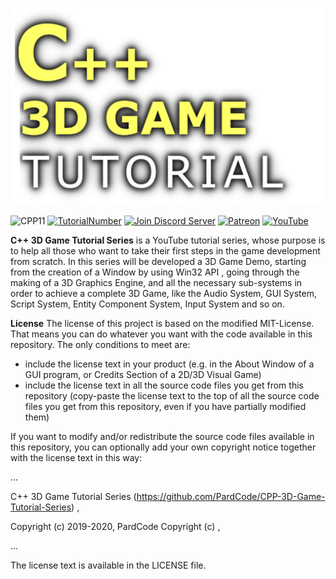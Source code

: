 
![](Media/title.png)

![CPP11](https://img.shields.io/badge/C++->=11-blue)
[![TutorialNumber](https://img.shields.io/badge/NumberOfTutorials-20-blue)]()
[![Join Discord Server](https://img.shields.io/badge/Chat-Discord-9cf)](https://discord.gg/zXA8ypu)
[![Patreon](https://img.shields.io/badge/Patreon-Donate-orange)](https://www.patreon.com/pardcode)
[![YouTube](https://img.shields.io/badge/YouTube-Subscribe-red)](https://www.youtube.com/channel/UCs1ssVSR49YItKE7DZ3-Jcw)

**C++ 3D Game Tutorial Series** 
is a YouTube tutorial series, whose purpose is to help all those who want to take their first steps in
the game development from scratch.
In this series will be developed a 3D Game Demo, starting from the creation of a Window by using Win32 API ,
going through the making of a 3D Graphics Engine,
and all the necessary sub-systems in order to achieve a complete 3D Game,
like the Audio System, GUI System, Script System, Entity Component System, Input System and so on.

**License**
The license of this project is based on the modified MIT-License.
That means you can do whatever you want with the code available in this repository. 
The only conditions to meet are:

- include the license text in your product (e.g. in the About Window of a GUI program, or Credits Section of a 2D/3D Visual Game)
- include the license text in all the source code files you get from this repository (copy-paste the license text to the top of all the source code files you get from this repository, even if you have partially modified them)


If you want to modify and/or redistribute the source code files available in this repository, you can optionally add your own copyright notice together with the license text in this way:

...

C++ 3D Game Tutorial Series (https://github.com/PardCode/CPP-3D-Game-Tutorial-Series)
 <project name>, <website link or nothing>
  
Copyright (c) 2019-2020, PardCode
Copyright (c) <your years>, <your name>
  
...

The license text is available in the LICENSE file.
